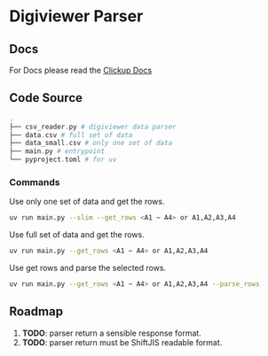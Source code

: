 # Digiviewer Parser

## Docs
For Docs please read the [Clickup Docs](https://app.clickup.com/90161147485/v/dc/2kz0bvjx-2716/2kz0bvjx-636)


## Code Source
```php
.
├── csv_reader.py # digiviewer data parser
├── data.csv # full set of data
├── data_small.csv # only one set of data
├── main.py # entrypoint 
└── pyproject.toml # for uv
```

### Commands
Use only one set of data and get the rows.
```bash
uv run main.py --slim --get_rows <A1 ~ A4> or A1,A2,A3,A4
```

Use full set of data and get the rows.
```bash
uv run main.py --get_rows <A1 ~ A4> or A1,A2,A3,A4
```

Use get rows and parse the selected rows.
```bash
uv run main.py --get_rows <A1 ~ A4> or A1,A2,A3,A4 --parse_rows
```

## Roadmap
1.  **TODO**: parser return a sensible response format.
2.  **TODO**: parser return must be ShiftJIS readable format.